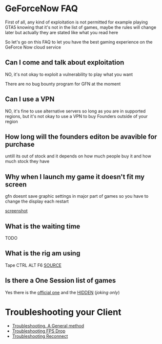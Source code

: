 # GeForceNow FAQ

First of all, any kind of exploitation is not permitted for example playing GTA5 knowing that it's not in the list of games, maybe the rules will change later but actually they are stated like what you read here

So let's go on this FAQ to let you have the best gaming experience on the GeForce Now cloud service

Can I come and talk about exploitation
---

NO, it's not okay to exploit a vulnerability to play what you want

There are no bug bounty program for GFN at the moment

Can I use a VPN
---

NO, it's fine to use alternative servers so long as you are in supported regions, but it's not okay to use a VPN to buy Founders outside of your region

How long will the  founders editon be avavible for purchase
---

untill its out of stock and it depends on how much people buy it and how much stock they have

Why when I launch my game it doesn't fit my screen
---

gfn doesnt save graphic settings in major part of games so you have to change the display each restart

[screenshot](Watch_Dogs.png)

What is the waiting time
---

TODO

What is the rig am using
---

Tape CTRL ALT F6 [SOURCE](https://nvidia.custhelp.com/app/answers/detail/a_id/4480/~/how-can-i-access-advanced-network-streaming-stats-for-geforce-now-for-pc-and)

Is there a One Session list of games
---

Yes there is the [official one](http://gfngames.tk) and the [HIDDEN](https://www.reddit.com/r/GeForceNOW/comments/ha3yir/hidden_supported_games/) (*joking only*)

# Troubleshooting your Client

- [Troubleshooting. A General method](TROUBLESHOOTING.md)
- [Troubleshooting FPS Drop](TROUBLESHOOTING-FPS.md)
- [Troubleshooting Reconnect](TROUBLESHOOTING-RECONNECT.md)
